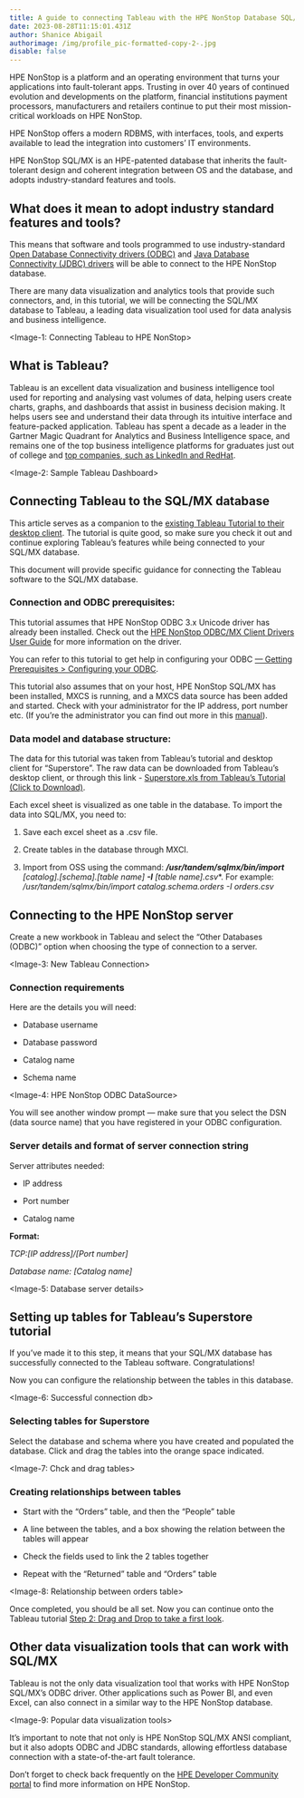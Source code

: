 ```yaml
---
title: A guide to connecting Tableau with the HPE NonStop Database SQL/MX v2
date: 2023-08-28T11:15:01.431Z
author: Shanice Abigail
authorimage: /img/profile_pic-formatted-copy-2-.jpg
disable: false
---
```

HPE NonStop is a platform and an operating environment that turns your applications into fault-tolerant apps. Trusting in over 40 years of continued evolution and developments on the platform, financial institutions payment processors, manufacturers and retailers continue to put their most mission-critical workloads on HPE NonStop.

HPE NonStop offers a modern RDBMS, with interfaces, tools, and experts available to lead the integration into customers’ IT environments.

HPE NonStop SQL/MX is an HPE-patented database that inherits the fault-tolerant design and coherent integration between OS and the database, and adopts industry-standard features and tools.

## What does it mean to adopt industry standard features and tools?

This means that software and tools programmed to use industry-standard [Open Database Connectivity drivers (ODBC)](https://insightsoftware.com/blog/what-is-odbc/) and [Java Database Connectivity (JDBC) drivers](https://www.ibm.com/docs/en/informix-servers/12.10?topic=started-what-is-jdbc) will be able to connect to the HPE NonStop database.

There are many data visualization and analytics tools that provide such connectors, and, in this tutorial, we will be connecting the SQL/MX database to Tableau, a leading data visualization tool used for data analysis and business intelligence.

<Image-1: Connecting Tableau to HPE NonStop>

## What is Tableau?

Tableau is an excellent data visualization and business intelligence tool used for reporting and analysing vast volumes of data, helping users create charts, graphs, and dashboards that assist in business decision making. It helps users see and understand their data through its intuitive interface and feature-packed application. Tableau has spent a decade as a leader in the Gartner Magic Quadrant for Analytics and Business Intelligence space, and remains one of the top business intelligence platforms for graduates just out of college and [top companies, such as LinkedIn and RedHat](https://www.tableau.com/solutions/customers).

<Image-2: Sample Tableau Dashboard>

## Connecting Tableau to the SQL/MX database

This article serves as a companion to the [existing Tableau Tutorial to their desktop client](https://help.tableau.com/current/guides/get-started-tutorial/en-us/get-started-tutorial-home.htm). The tutorial is quite good, so make sure you check it out and continue exploring Tableau’s features while being connected to your SQL/MX database.

This document will provide specific guidance for connecting the Tableau software to the SQL/MX database.

### Connection and ODBC prerequisites:

This tutorial assumes that HPE NonStop ODBC 3.x Unicode driver has already been installed. Check out the [HPE NonStop ODBC/MX Client Drivers User Guide](https://support.hpe.com/hpesc/public/docDisplay?docId=a00045523en_us&docLocale=en_US) for more information on the driver.

You can refer to this tutorial to get help in configuring your ODBC [— Getting Prerequisites > Configuring your ODBC](https://shanice-abigail.medium.com/python-how-to-use-odbc-to-connect-hpe-nonstop-sql-mx-44ca90047eb3).

This tutorial also assumes that on your host, HPE NonStop SQL/MX has been installed, MXCS is running, and a MXCS data source has been added and started. Check with your administrator for the IP address, port number etc. (If you’re the administrator you can find out more in this [manual](https://support.hpe.com/hpesc/public/docDisplay?docLocale=en_US&docId=emr_na-a00090054en_us)).

### Data model and database structure:

The data for this tutorial was taken from Tableau’s tutorial and desktop client for “Superstore”. The raw data can be downloaded from Tableau’s desktop client, or through this link - [Superstore.xls from Tableau’s Tutorial (Click to Download)](https://github.com/shaniceabigail/medium-materials/raw/main/2022%20tableau%20demo/Superstore.xls).

Each excel sheet is visualized as one table in the database. To import the data into SQL/MX, you need to:

1. Save each excel sheet as a .csv file.

2. Create tables in the database through MXCI.

3. Import from OSS using the command:
***/usr/tandem/sqlmx/bin/import** [catalog].[schema].[table name] **-I** [table name]**.csv**. For example: _/usr/tandem/sqlmx/bin/import catalog.schema.orders -I orders.csv_

## Connecting to the HPE NonStop server

Create a new workbook in Tableau and select the “Other Databases (ODBC)” option when choosing the type of connection to a server.

<Image-3: New Tableau Connection>

### Connection requirements

Here are the details you will need:

* Database username    

* Database password    

* Catalog name    

* Schema name    


<Image-4: HPE NonStop ODBC DataSource>

You will see another window prompt — make sure that you select the DSN (data source name) that you have registered in your ODBC configuration.

### Server details and format of server connection string

Server attributes needed:

* IP address    

* Port number    

* Catalog name    


**Format:**   

_TCP:[IP address]/[Port number]_

_Database name: [Catalog name]_

<Image-5: Database server details>

## Setting up tables for Tableau’s Superstore tutorial

If you’ve made it to this step, it means that your SQL/MX database has successfully connected to the Tableau software. Congratulations!

Now you can configure the relationship between the tables in this database.

<Image-6: Successful connection db>

### Selecting tables for Superstore

Select the database and schema where you have created and populated the database. Click and drag the tables into the orange space indicated.

<Image-7: Chck and drag tables>

### Creating relationships between tables

* Start with the “Orders” table, and then the “People” table    

* A line between the tables, and a box showing the relation between the tables will appear    

* Check the fields used to link the 2 tables together    

* Repeat with the “Returned” table and “Orders” table    

<Image-8: Relationship between orders table>

Once completed, you should be all set. Now you can continue onto the Tableau tutorial [Step 2: Drag and Drop to take a first look](https://help.tableau.com/current/guides/get-started-tutorial/en-us/get-started-tutorial-drag.htm).

## Other data visualization tools that can work with SQL/MX

Tableau is not the only data visualization tool that works with HPE NonStop SQL/MX’s ODBC driver. Other applications such as Power BI, and even Excel, can also connect in a similar way to the HPE NonStop database.

<Image-9: Popular data visualization tools>

It’s important to note that not only is HPE NonStop SQL/MX ANSI compliant, but it also adopts ODBC and JDBC standards, allowing effortless database connection with a state-of-the-art fault tolerance.

Don’t forget to check back frequently on the [HPE Developer Community portal](https://developer.hpe.com/) to find more information on HPE NonStop.


